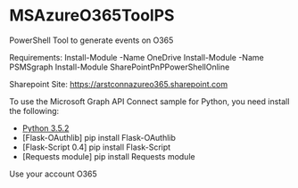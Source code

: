 # MSAzureO365ToolPS
PowerShell Tool to generate events on O365

Requirements:
Install-Module -Name OneDrive
Install-Module -Name PSMSgraph
Install-Module SharePointPnPPowerShellOnline

Sharepoint Site:
https://arstconnazureo365.sharepoint.com

To use the Microsoft Graph API Connect sample for Python, you need install the following:
* [Python 3.5.2](https://www.python.org/downloads/)
* [Flask-OAuthlib] pip install Flask-OAuthlib
* [Flask-Script 0.4] pip install Flask-Script
* [Requests module] pip install Requests module

Use your account O365
